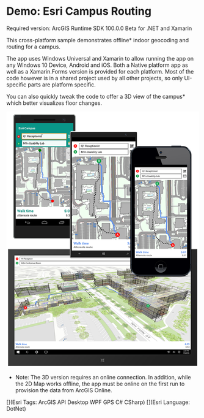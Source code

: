 Demo: Esri Campus Routing
=======================
Required version: ArcGIS Runtime SDK 100.0.0 Beta for .NET and Xamarin

This cross-platform sample demonstrates offline* indoor geocoding and routing for a campus.

The app uses Windows Universal and Xamarin to allow running the app on any Windows 10 Device, Android and iOS.
Both a Native platform app as well as a Xamarin.Forms version is provided for each platform.
Most of the code however is in a shared project used by all other projects, so only UI-specific parts are platform specific.

You can also quickly tweak the code to offer a 3D view of the campus* which better visualizes floor changes.

<img src="Screenshot.png" />

* Note: The 3D version requires an online connection. In addition, while the 2D Map works offline, the app must be online on the first run to provision the data from ArcGIS Online.

	
[](Esri Tags: ArcGIS API Desktop WPF GPS C# CSharp)
[](Esri Language: DotNet)
